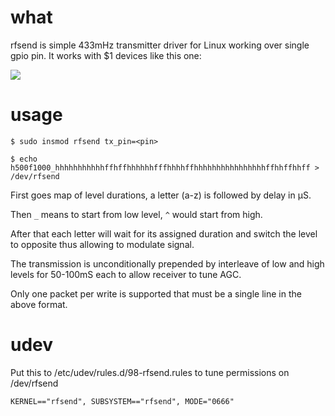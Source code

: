 # what
rfsend is simple 433mHz transmitter driver for Linux working over single gpio pin. It works with $1 devices like this one:

![](http://i01.i.aliimg.com/wsphoto/v0/32303285841/15mA-315MHZ-DC3-12V-Single-Shot-Wireless-Send-font-b-Module-b-font-font-b-FS1000A.jpg)

# usage

```
$ sudo insmod rfsend tx_pin=<pin>

$ echo h500f1000_hhhhhhhhhhhffhffhhhhhhfffhhhhffhhhhhhhhhhhhhhhhffhhffhhff > /dev/rfsend
```

First goes map of level durations, a letter (a-z) is followed by delay in µS.

Then `_` means to start from low level, `^` would start from high.

After that each letter will wait for its assigned duration and switch the level to opposite thus allowing to modulate signal.

The transmission is unconditionally prepended by interleave of low and high levels for 50-100mS each to allow receiver to tune AGC.

Only one packet per write is supported that must be a single line in the above format.

# udev

Put this to /etc/udev/rules.d/98-rfsend.rules to tune permissions on /dev/rfsend
```
KERNEL=="rfsend", SUBSYSTEM=="rfsend", MODE="0666"
```
